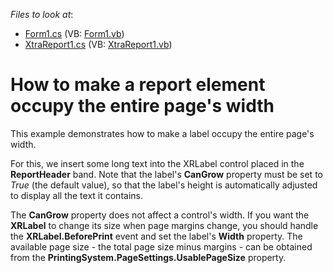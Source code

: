 <!-- default file list -->
*Files to look at*:

* [Form1.cs](./CS/Form1.cs) (VB: [Form1.vb](./VB/Form1.vb))
* [XtraReport1.cs](./CS/XtraReport1.cs) (VB: [XtraReport1.vb](./VB/XtraReport1.vb))
<!-- default file list end -->
# How to make a report element occupy the entire page's width


<p>This example demonstrates how to make a label occupy the entire page's width.</p><p>For this, we insert some long text into the XRLabel control placed in the <strong>ReportHeader</strong> band. Note that the label's <strong>CanGrow</strong> property must be set to <i>True</i> (the default value), so that the label's height is automatically adjusted to display all the text it contains.</p><p>The <strong>CanGrow</strong> property does not affect a control's width.  If you want the <strong>XRLabel</strong> to change its size when page margins change, you should handle the <strong>XRLabel.BeforePrint</strong> event and set the label's <strong>Width</strong> property. The available page size - the total page size minus margins - can be obtained from the <strong>PrintingSystem.PageSettings.UsablePageSize</strong> property.</p>

<br/>


